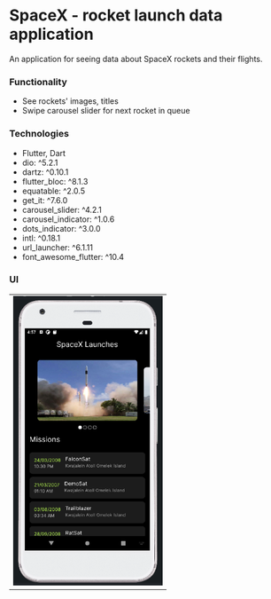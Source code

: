 # SpaceX - rocket launch data application
An application for seeing data about SpaceX rockets and their flights.

### Functionality
- See rockets' images, titles
- Swipe carousel slider for next rocket in queue

### Technologies
- Flutter, Dart
- dio: ^5.2.1
- dartz: ^0.10.1
- flutter_bloc: ^8.1.3
- equatable: ^2.0.5
- get_it: ^7.6.0
- carousel_slider: ^4.2.1
- carousel_indicator: ^1.0.6
- dots_indicator: ^3.0.0
- intl: ^0.18.1
- url_launcher: ^6.1.11
- font_awesome_flutter: ^10.4


### UI

<table>
  <tr>
    <td align="center">
      <img src="./assets/readme/img.png" width="270" />
    </td>
  </tr>
